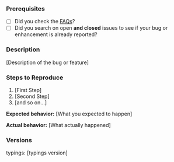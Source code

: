### Prerequisites

* [ ] Did you check the [FAQs](https://github.com/typings/typings/blob/master/docs/faq.md)?
* [ ] Did you search on open **and closed** issues to see if your bug or enhancement is already reported?

### Description

[Description of the bug or feature]

### Steps to Reproduce

1. [First Step]
2. [Second Step]
3. [and so on...]

**Expected behavior:** [What you expected to happen]

**Actual behavior:** [What actually happened]

### Versions

typings: [typings version]
